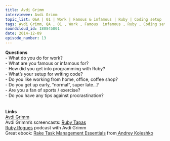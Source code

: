 ```yaml
--- 
title: Avdi Grimm
interviewee: Avdi Grimm
topic_list: Q&A | 01 | Work | Famous & infamous | Ruby | Coding setup | Exercise | Procrastination
tags: Avdi Grimm, QA , 01 , Work , Famous  infamous , Ruby , Coding setup , Exercise , Procrastination
soundcloud_id: 180845801
date: 2014-12-09
episode_number: 13
---
```

 
<p class="show_notes_display"><b>Questions<br></b>- What do you do for work?<br>- What are you famous or infamous for?<br>- How did you get into programming with Ruby?<br>- What’s your setup for writing code?<br>- Do you like working from home, office, coffee shop?<br>- Do you get up early, “normal”, super late…?<br>- Are you a fan of sports / exercise?<br>- Do you have any tips against procrastination?<b><br><br><br>Links</b><br><a rel="nofollow" target="_blank" href="http://about.avdi.org/">Avdi Grimm</a><br>Avdi Grimm’s screencasts: <a rel="nofollow" target="_blank" href="http://www.rubytapas.com/">Ruby Tapas</a><br><a rel="nofollow" target="_blank" href="http://devchat.tv/ruby-rogues/">Ruby Rogues</a> podcast with Avdi Grimm<br>Great ebook: <a rel="nofollow" target="_blank" href="http://www.amazon.com/Rake-Management-Essentials-Andrey-Koleshko/dp/1783280778">Rake Task Management Essentials</a> from<a rel="nofollow" target="_blank" href="https://twitter.com/ka8725"> Andrey Koleshko</a><br></p>
